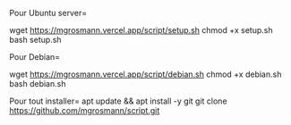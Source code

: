 Pour Ubuntu server=

wget https://mgrosmann.vercel.app/script/setup.sh
chmod +x setup.sh
bash setup.sh

Pour Debian=

wget https://mgrosmann.vercel.app/script/debian.sh
chmod +x debian.sh
bash debian.sh

Pour tout installer=
apt update && apt install -y git
git clone https://github.com/mgrosmann/script.git
